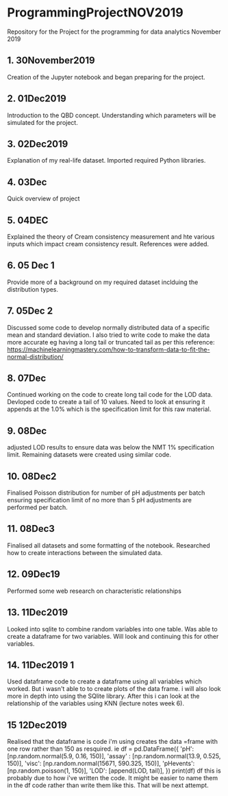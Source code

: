 # ProgrammingProjectNOV2019
Repository for the Project for the programming for data analytics November 2019





## 1. 30November2019
Creation of the Jupyter notebook and began preparing for the project.

## 2. 01Dec2019
Introduction to the QBD concept. Understanding which parameters will be simulated for the project.

## 3. 02Dec2019
Explanation of my real-life dataset. Imported required Python libraries.

## 4. 03Dec
Quick overview of project

## 5. 04DEC
Explained the theory of Cream consistency measurement and hte various inputs which impact cream consistency result. References were added. 

## 6. 05 Dec 1
Provide more of a background on my required dataset inclduing the distribution types.

## 7. 05Dec 2
Discussed some code to develop normally distributed data of a specific mean and standard deviation. I also tried to write code to make the data more accurate eg having a long tail or truncated tail as per this reference: https://machinelearningmastery.com/how-to-transform-data-to-fit-the-normal-distribution/

## 8. 07Dec
Continued working on the code to create long tail code for the LOD data. Devloped code to create a tail of 10 values. Need to look at ensuring it appends at the 1.0% which is the specification limit for this raw material.

## 9. 08Dec
adjusted LOD results to ensure data was below the NMT 1% specification limit. Remaining datasets were created using similar code.

## 10. 08Dec2
Finalised Poisson distribution for number of pH adjustments per batch ensuring specification limit of no more than 5 pH adjustments are performed per batch.

## 11. 08Dec3
Finalised all datasets and some formatting of the notebook. Researched how to create interactions between the simulated data.

## 12. 09Dec19
Performed some web research on characteristic relationships

## 13. 11Dec2019
Looked into sqlite to combine random variables into one table. Was able to create a dataframe for two variables. Will look and continuing this for other variables.

## 14. 11Dec2019 1
Used dataframe code to create a dataframe using all variables which worked. But i wasn't able to to create plots of the data frame. i will also look more in depth into using the SQlite library. After this i can look at the relationship of the variables using KNN (lecture notes week 6).

## 15 12Dec2019 
Realised that the dataframe is code i'm using creates the data =frame with one row rather than 150 as resquired. ie 
     df = pd.DataFrame({
             'pH': [np.random.normal(5.9, 0.16, 150)],
             'assay' : [np.random.normal(13.9, 0.525, 150)],
             'visc': [np.random.normal(15671, 590.325, 150)], 
             'pHevents': [np.random.poisson(1, 150)],
             'LOD': [append(LOD, tail)],
            })
     print(df)
     df
this is probably due to how i've written the code. It might be easier to name them in the df code rather than write them like this. That will be next attempt.
     
 










